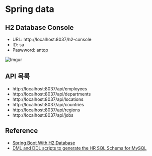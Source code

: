# Spring data 

## H2 Database Console

* URL: http://localhost:8037/h2-console
* ID: sa
* Paswword: antop

![Imgur](https://i.imgur.com/aMt1pTQ.png)

## API 목록

* http://localhost:8037/api/employees
* http://localhost:8037/api/departments
* http://localhost:8037/api/locations
* http://localhost:8037/api/countries
* http://localhost:8037/api/regions
* http://localhost:8037/api/jobs

## Reference

* [Spring Boot With H2 Database](https://www.baeldung.com/spring-boot-h2-database)
* [DML and DDL scripts to generate the HR SQL Schema for MySQL](https://github.com/nomemory/hr-schema-mysql)